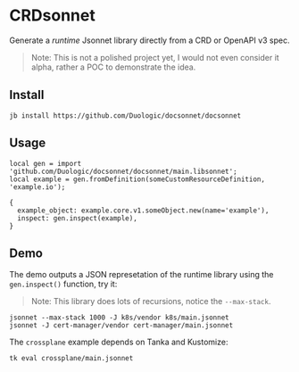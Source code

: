 # CRDsonnet

Generate a *runtime* Jsonnet library directly from a CRD or OpenAPI v3 spec.

> Note: This is not a polished project yet, I would not even consider it alpha, rather a
> POC to demonstrate the idea.

## Install

```console
jb install https://github.com/Duologic/docsonnet/docsonnet
```

## Usage

```jsonnet
local gen = import 'github.com/Duologic/docsonnet/docsonnet/main.libsonnet';
local example = gen.fromDefinition(someCustomResourceDefinition, 'example.io');

{
  example_object: example.core.v1.someObject.new(name='example'),
  inspect: gen.inspect(example),
}
```

## Demo

The demo outputs a JSON represetation of the runtime library using the `gen.inspect()`
function, try it:

> Note: This library does lots of recursions, notice the `--max-stack`.

```
jsonnet --max-stack 1000 -J k8s/vendor k8s/main.jsonnet
jsonnet -J cert-manager/vendor cert-manager/main.jsonnet
```

The `crossplane` example depends on Tanka and Kustomize:

```
tk eval crossplane/main.jsonnet
```

